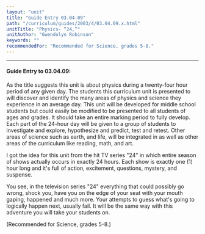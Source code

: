 ```yaml
---
layout: "unit"
title: "Guide Entry 03.04.09"
path: "/curriculum/guides/2003/4/03.04.09.x.html"
unitTitle: "Physics- “24,”"
unitAuthor: "Gwendolyn Robinson"
keywords: ""
recommendedFor: "Recommended for Science, grades 5-8."
---
```

<body>
<hr/>
 <h4>
  Guide Entry to 03.04.09:
 </h4>
 <p>
  As the title suggests this unit is about physics during a twenty-four hour period of any given day.  The students this curriculum unit is presented to will discover and identify the many areas of physics and science they experience in an average day. This unit will be developed for middle school students but could easily be modified to be presented to all students of ages and grades.  It should take an entire marking period to fully develop.  Each part of the 24-hour day will be given to a group of students to investigate and explore, hypothesize and predict, test and retest.  Other areas of science such as earth, and life, will be integrated in as well as other areas of the curriculum like reading, math, and art.
 </p>
<p>
  I got the idea for this unit from the hit TV series "24" in which entire season of shows actually occurs in exactly 24 hours.  Each show is exactly one (1) hour long and it's full of action, excitement, questions, mystery, and suspense.
 </p>
<p>
  You see, in the television series "24" everything that could possibly go wrong, shock you, have you on the edge of your seat with your mouth gaping, happened and much more.  Your attempts to guess what's going to logically happen next, usually fail.  It will be the same way with this adventure you will take your students on.
 </p>
<p>
  (Recommended for Science, grades 5-8.)
 </p>

</body>